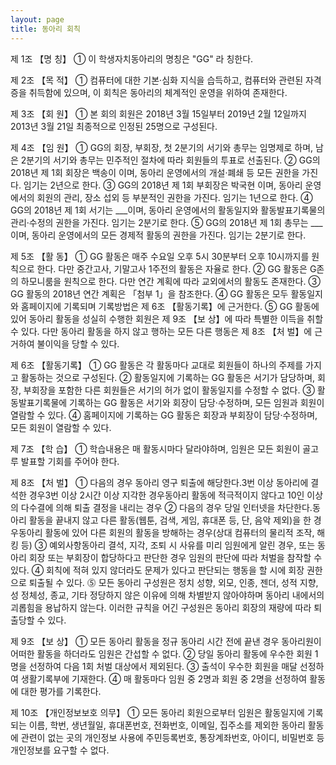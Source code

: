 ```yaml
---
layout: page
title: 동아리 회칙
---
```

제 1조 【명 칭】
① 이 학생자치동아리의 명칭은 "GG" 라 칭한다.

제 2조 【목 적】
① 컴퓨터에 대한 기본·심화 지식을 습득하고, 컴퓨터와 관련된 자격증을 취득함에 있으며, 이 회칙은 동아리의 체계적인 운영을 위하여 존재한다.

제 3조 【회 원】
① 본 회의 회원은 2018년 3월 15일부터 2019년 2월 12일까지 2013년 3월 21일 최종적으로 인정된 25명으로 구성된다.

제 4조 【임 원】
① GG의 회장, 부회장, 첫 2분기의 서기와 총무는 임명제로 하며, 남은 2분기의 서기와 총무는 민주적인 절차에 따라 회원들의 투표로 선출된다.
② GG의 2018년 제 1회 회장은 백송이 이며, 동아리 운영에서의 개설·폐쇄 등 모든 권한을 가진다. 임기는 2년으로 한다.
③ GG의 2018년 제 1회 부회장은 박국현 이며, 동아리 운영에서의 회원의 관리, 장소 섭외 등 부분적인 권한을 가진다. 임기는 1년으로 한다.
④ GG의 2018년 제 1회 서기는 ___이며, 동아리 운영에서의 활동일지와 활동발표기록물의 관리·수정의 권한을 가진다. 임기는 2분기로 한다.
⑤ GG의 2018년 제 1회 총무는 ___이며, 동아리 운영에서의 모든 경제적 활동의 권한을 가진다. 임기는 2분기로 한다.

제 5조 【활 동】
① GG 활동은 매주 수요일 오후 5시 30분부터 오후 10시까지를 원칙으로 한다. 다만 중간고사, 기말고사 1주전의 활동은 자율로 한다.
② GG 활동은 G존의 하모니룸을 원칙으로 한다. 다만 연간 계획에 따라 교외에서의 활동도 존재한다.
③ GG 활동의 2018년 연간 계획은 「첨부 1」을 참조한다.
④ GG 활동은 모두 활동일지와 홈페이지에 기록되며 기록방법은 제 6조 【활동기록】에 근거한다.
⑤ GG 활동에 있어 동아리 활동을 성실히 수행한 회원은 제 9조 【보 상】에 따라 특별한 이득을 취할 수 있다. 다만 동아리 활동을 하지 않고 행하는 모든 다른 행동은 제 8조 【처 벌】에 근거하여 불이익을 당할 수 있다.

제 6조 【활동기록】
① GG 활동은 각 활동마다 교대로 회원들이 하나의 주제를 가지고 활동하는 것으로 구성된다. 
② 활동일지에 기록하는 GG 활동은 서기가 담당하며, 회장, 부회장을 포함한 다른 회원들은 서기의 허가 없이 활동일지를 수정할 수 없다.
③ 활동발표기록물에 기록하는 GG 활동은 서기와 회장이 담당·수정하며, 모든 임원과 회원이 열람할 수 있다.
④ 홈페이지에 기록하는 GG 활동은 회장과 부회장이 담당·수정하며, 모든 회원이 열람할 수 있다.

제 7조 【학 습】
① 학습내용은 매 활동시마다 달라야하며, 임원은 모든 회원이 골고루 발표할 기회를 주어야 한다.

제 8조 【처 벌】
① 다음의 경우 동아리 영구 퇴출에 해당한다.3번 이상 동아리에 결석한 경우3번 이상 2시간 이상 지각한 경우동아리 활동에 적극적이지 않다고 10인 이상의 다수결에 의해 퇴출 결정을 내리는 경우
② 다음의 경우 당일 인터넷을 차단한다.동아리 활동을 끝내지 않고 다른 활동(웹툰, 검색, 게임, 휴대폰 등, 단, 음악 제외)을 한 경우동아리 활동에 있어 다른 회원의 활동을 방해하는 경우(상대 컴퓨터의 물리적 조작, 해킹 등)
③ 예외사항동아리 결석, 지각, 조퇴 시 사유를 미리 임원에게 알린 경우, 또는 동아리 회장 또는 부회장이 합당하다고 판단한 경우 임원의 판단에 따라 처벌을 참작할 수 있다.
④ 회칙에 적혀 있지 않더라도 문제가 있다고 판단되는 행동을 할 시에 회장 권한으로 퇴출될 수 있다.
⓹ 모든 동아리 구성원은 정치 성향, 외모, 인종, 젠더, 성적 지향, 성 정체성, 종교, 기타 정당하지 않은 이유에 의해 차별받지 않아야하며 동아리 내에서의 괴롭힘을 용납하지 않는다. 이러한 규칙을 어긴 구성원은 동아리 회장의 재량에 따라 퇴출당할 수 있다.

제 9조 【보 상】
① 모든 동아리 활동을 정규 동아리 시간 전에 끝낸 경우 동아리원이 어떠한 활동을 하더라도 임원은 간섭할 수 없다.
② 당일 동아리 활동에 우수한 회원 1명을 선정하여 다음 1회 처벌 대상에서 제외된다.
③ 출석이 우수한 회원을 매달 선정하여 생활기록부에 기재한다.
④ 매 활동마다 임원 중 2명과 회원 중 2명을 선정하여 활동에 대한 평가를 기록한다.

제 10조 【개인정보보호 의무】
① 모든 동아리 회원으로부터 임원은 활동일지에 기록되는 이름, 학번, 생년월일, 휴대폰번호, 전화번호, 이메일, 집주소를 제외한 동아리 활동에 관련이 없는 곳의 개인정보 사용에 주민등록번호, 통장계좌번호, 아이디, 비밀번호 등 개인정보를 요구할 수 없다.
